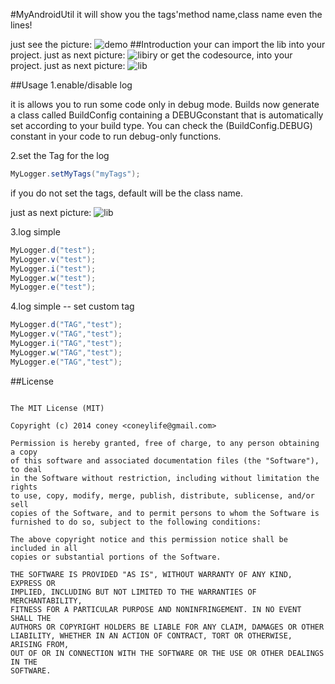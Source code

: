 #MyAndroidUtil
it will show you the tags'method name,class name even the lines!

just see the picture:
![demo](http://coney.qiniudn.com/android_log_tag.png?attname=&e=1413106188&token=gJq7XMKe61C7zF73uUsV1e9QYqD3-fJSyQAAZZZr:qGXoq_1YeFwtLx5r2o4eA-GEAvY)
##Introduction
your can import the lib into your project.
just as next picture:
![libiry](http://coney.qiniudn.com/android_log_libraries.png?attname=&e=1413106449&token=gJq7XMKe61C7zF73uUsV1e9QYqD3-fJSyQAAZZZr:qNn57rQP3lI5tsbbkBBLC_UUepY)
or get the codesource, into your project.
just as next picture:
![lib](http://coney.qiniudn.com/android_log_lib.png?attname=&e=1413106449&token=gJq7XMKe61C7zF73uUsV1e9QYqD3-fJSyQAAZZZr:yDsMl1c7HTQDfsTYiTpnKBwNu5U)

##Usage
1.enable/disable log  

it is allows you to run some code only in debug mode. Builds now generate a class called BuildConfig containing a DEBUGconstant that is automatically set according to your build type. You can check the (BuildConfig.DEBUG) constant in your code to run debug-only functions.

2.set the Tag for the log  
```java
MyLogger.setMyTags("myTags");  
```
if you do not set the tags, default will be the class name.

just as next picture:
![lib](http://coney.qiniudn.com/android_log_tag.png?attname=&e=1413106188&token=gJq7XMKe61C7zF73uUsV1e9QYqD3-fJSyQAAZZZr:qGXoq_1YeFwtLx5r2o4eA-GEAvY)

3.log simple  
```java
MyLogger.d("test");  
MyLogger.v("test");  
MyLogger.i("test");  
MyLogger.w("test");  
MyLogger.e("test");  
```

4.log simple -- set custom tag  
```java
MyLogger.d("TAG","test");  
MyLogger.v("TAG","test");  
MyLogger.i("TAG","test");  
MyLogger.w("TAG","test");  
MyLogger.e("TAG","test");  
```

##License
```

The MIT License (MIT)

Copyright (c) 2014 coney <coneylife@gmail.com>

Permission is hereby granted, free of charge, to any person obtaining a copy
of this software and associated documentation files (the "Software"), to deal
in the Software without restriction, including without limitation the rights
to use, copy, modify, merge, publish, distribute, sublicense, and/or sell
copies of the Software, and to permit persons to whom the Software is
furnished to do so, subject to the following conditions:

The above copyright notice and this permission notice shall be included in all
copies or substantial portions of the Software.

THE SOFTWARE IS PROVIDED "AS IS", WITHOUT WARRANTY OF ANY KIND, EXPRESS OR
IMPLIED, INCLUDING BUT NOT LIMITED TO THE WARRANTIES OF MERCHANTABILITY,
FITNESS FOR A PARTICULAR PURPOSE AND NONINFRINGEMENT. IN NO EVENT SHALL THE
AUTHORS OR COPYRIGHT HOLDERS BE LIABLE FOR ANY CLAIM, DAMAGES OR OTHER
LIABILITY, WHETHER IN AN ACTION OF CONTRACT, TORT OR OTHERWISE, ARISING FROM,
OUT OF OR IN CONNECTION WITH THE SOFTWARE OR THE USE OR OTHER DEALINGS IN THE
SOFTWARE.
```

